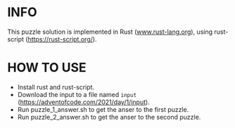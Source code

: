 # INFO
This puzzle solution is implemented in Rust (www.rust-lang.org), using rust-script (https://rust-script.org/).

# HOW TO USE
- Install rust and rust-script.
- Download the input to a file named `input` (https://adventofcode.com/2021/day/1/input).
- Run puzzle_1_answer.sh to get the anser to the first puzzle.
- Run puzzle_2_answer.sh to get the anser to the second puzzle.
